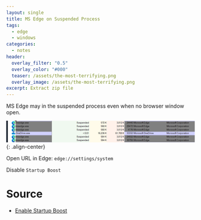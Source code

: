 ```yaml
---
layout: single
title: MS Edge on Suspended Process
tags:
  - edge
  - windows
categories:
  - notes
header:
  overlay_filter: "0.5"
  overlay_color: "#000"
  teaser: /assets/the-most-terrifying.png
  overlay_image: /assets/the-most-terrifying.png
excerpt: Extract zip file 
---
```


MS Edge may in the suspended process even when no browser window open.

![image-center](/assets/2022/08/ms-edge-in-background.png){: .align-center}

Open URL in Edge: `edge://settings/system`

Disable `Startup Boost`

# Source

- [Enable Startup Boost](https://admx.help/?Category=EdgeChromium&Policy=Microsoft.Policies.Edge::StartupBoostEnabled_recommended)